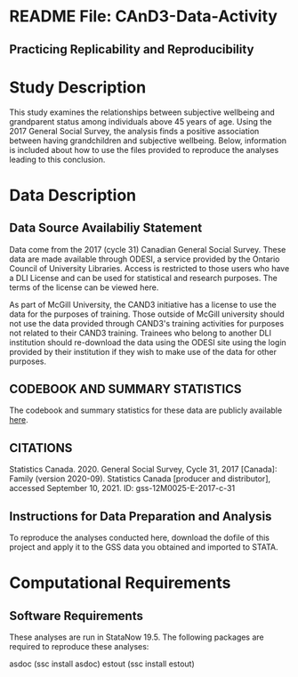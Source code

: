 # README File: CAnD3-Data-Activity

## Practicing Replicability and Reproducibility

# Study Description

This study examines the relationships between subjective wellbeing and grandparent status among individuals above 45 years of age. Using the 2017 General Social Survey, the analysis finds a positive association between having grandchildren and subjective wellbeing. Below, information is included about how to use the files provided to reproduce the analyses leading to this conclusion.

# Data Description


## Data Source Availabiliy Statement
Data come from the 2017 (cycle 31) Canadian General Social Survey. These data are made available through ODESI, a service provided by the Ontario Council of University Libraries. Access is restricted to those users who have a DLI License and can be used for statistical and research purposes. The terms of the license can be viewed here.

As part of McGill University, the CAND3 initiative has a license to use the data for the purposes of training. Those outside of McGill university should not use the data provided through CAND3's training activities for purposes not related to their CAND3 training. Trainees who belong to another DLI institution should re-download the data using the ODESI site using the login provided by their institution if they wish to make use of the data for other purposes. 

## CODEBOOK AND SUMMARY STATISTICS
The codebook and summary statistics for these data are publicly available [here](https://odesi.ca/en).

## CITATIONS
Statistics Canada. 2020. General Social Survey, Cycle 31, 2017 [Canada]: Family (version 2020-09). Statistics Canada [producer and distributor], accessed September 10, 2021. ID: gss-12M0025-E-2017-c-31

## Instructions for Data Preparation and Analysis
To reproduce the analyses conducted here, download the dofile of this project and apply it to the GSS data you obtained and imported to STATA.

# Computational Requirements
## Software Requirements
These analyses are run in  StataNow 19.5. The following packages are required to reproduce these analyses:

asdoc (ssc install asdoc)
estout (ssc install estout)


